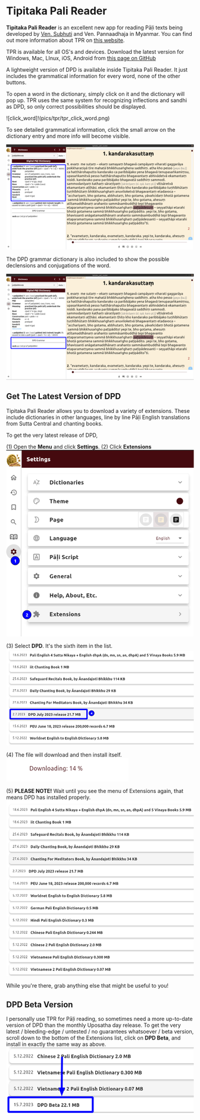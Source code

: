 # Tipitaka Pali Reader

**Tipitaka Pali Reader** is an excellent new app for reading Pāḷi texts being developed by [Ven. Subhuti](https://americanmonk.org/) and Ven. Pannaadhaja in Myanmar. You can find out more information about TPR on [this website](https://americanmonk.org/tipitaka-pali-reader/).

TPR is available for all OS's and devices. Download the latest version for Windows, Mac, LInux, iOS, Android from [this page on GitHub](https://github.com/bksubhuti/tipitaka-pali-reader/releases)

A lightweight version of DPD is available inside Tipitaka Pali Reader. It just includes the grammatical information for every word, none of the other buttons.

To open a word in the dictionary, simply click on it and the dictionary will pop up. TPR uses the same system for recognizing inflections and sandhi as DPD, so only correct possibilities should be displayed.

![click_word]!(pics/tpr/tpr_click_word.png)

To see detailed grammatical information, click the small arrow on the dictionary entry and more info will become visible. 

![grammar_info](pics/tpr/tpr_open_grammar.png)

The DPD grammar dictionary is also included to show the possible declensions and conjugations of the word.

![dpd_grammar](pics/tpr/tpr_grammar_info.png)


## Get The Latest Version of DPD

Tipitaka Pali Reader allows you to download a variety of extensions. These include dictionaries in other languages, line by line Pāḷi English translations from Sutta Central and chanting books.

To get the very latest release of DPD,

(1) Open the **Menu** and click **Settings**. (2) Click **Extensions** \
![extension](pics/tpr/tpr_open_extensions.png)

(3) Select **DPD**. It's the sixth item in the list.
![select_dpd](pics/tpr/tpr_select_dpd.png)

(4) The file will download and then install itself. \
![downloading](pics/tpr/tpr_downloading.png)

(5) **PLEASE NOTE!** Wait until you see the menu of Extensions again, that means DPD has installed properly. \
![extensions](pics/tpr/tpr_extensions.png)

While you're there, grab anything else that might be useful to you! 

## DPD Beta Version

I personally use TPR for Pāḷi reading, so sometimes need a more up-to-date version of DPD than the monthly Uposatha day release. To get the very latest / bleeding-edge / untested / no guarantees whatsoever / beta version, scroll down to the bottom of the Extensions list, click on **DPD Beta**, and install in exactly the same way as above.
![beta_version](pics/tpr/tpr_dpd_beta.png)


